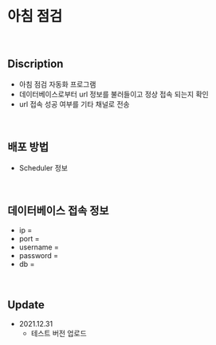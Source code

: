 # 아침 점검 
<br/>

## Discription
- 아침 점검 자동화 프로그램
- 데이터베이스로부터 url 정보를 불러들이고 정상 접속 되는지 확인
- url 접속 성공 여부를 기타 채널로 전송


<br/>


## 배포 방법
* Scheduler 정보



<br/>


## 데이터베이스 접속 정보
- ip = 
- port = 
- username  = 
- password = 
- db = 

<br/>


## Update
- 2021.12.31 
    - 테스트 버전 업로드



<br/>



